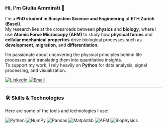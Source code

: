 ### Hi, I'm Giulia Ammirati 👋

I'm a **PhD student in Biosystem Science and Engineering** at **ETH Zurich (Basel)**.  
My research lies at the crossroads between **physics** and **biology**, where I use **Atomic Force Microscopy (AFM)** to study how **physical forces** and **cellular mechanical properties** drive biological processes such as **development**, **migration**, and **differentiation**.

I’m passionate about uncovering the physical principles behind life processes and translating them into quantitative insights.  
To support my work, I rely heavily on **Python** for data analysis, signal processing, and visualization.

<p align="left">
  <a href="https://www.linkedin.com/in/giulia-ammirati" target="_blank">
    <img src="https://img.shields.io/badge/LinkedIn-0077B5?style=for-the-badge&logo=linkedin&logoColor=white" alt="LinkedIn"/>
  </a>
  <a href="mailto:ammigiuli@gmail.com">
    <img src="https://img.shields.io/badge/Gmail-D14836?style=for-the-badge&logo=gmail&logoColor=white" alt="Email"/>
  </a>
</p>

---

### 🛠️ Skills & Technologies

Here are some of the tools and technologies I use:

<p align="left">
  <img src="https://img.shields.io/badge/Python-3776AB?style=for-the-badge&logo=python&logoColor=white" alt="Python"/>
  <img src="https://img.shields.io/badge/Numpy-013243?style=for-the-badge&logo=numpy&logoColor=white" alt="NumPy"/>
  <img src="https://img.shields.io/badge/Pandas-150458?style=for-the-badge&logo=pandas&logoColor=white" alt="Pandas"/>
  <img src="https://img.shields.io/badge/Matplotlib-11557c?style=for-the-badge&logo=plotly&logoColor=white" alt="Matplotlib"/>
  <img src="https://img.shields.io/badge/AFM-4CAF50?style=for-the-badge&logoColor=white" alt="AFM"/>
  <img src="https://img.shields.io/badge/Biophysics-8E44AD?style=for-the-badge&logoColor=white" alt="Biophysics"/>
</p>

